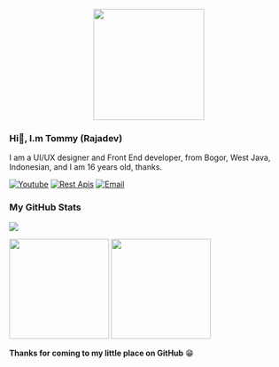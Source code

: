 <p align="center">
<img src="https://avatars.githubusercontent.com/Tommylegen" width="200" height="200"/>
</p>

### Hi👋, I.m Tommy (Rajadev)
I am a UI/UX designer and Front End developer, from Bogor, West Java, Indonesian, and I am 16 years old, thanks.

[![Youtube](https://img.shields.io/badge/Youtube-blue?style=for-the-badge&logo=&logoColor=black)](https://www.youtube.com/@HaikalDev)
[![Rest Apis](https://img.shields.io/badge/Rest%20Api's-blue?style=for-the-badge&logo=&logoColor=black)](https://xdev-api.koyeb.app)
[![Email](https://img.shields.io/badge/Email-blue?style=for-the-badge&logo=&logoColor=black)](mailto:rh814898534@gmail.com)

### My GitHub Stats
![](https://komarev.com/ghpvc/?username=Tommylegen&color=000000)
<p>
  <img height="180em" src="https://github-readme-stats.vercel.app/api?username=Tommylegen&show_icons=true&hide_border=true&&count_private=true&include_all_commits=true" />
  <img height="180em" src="https://github-readme-stats.vercel.app/api/top-langs/?username=Tommylegen&exclude_repo=KNN-Image-Classification&show_icons=true&hide_border=true&layout=compact&langs_count=8"/>
</p>

__Thanks for coming to my little place on GitHub__ 😁
